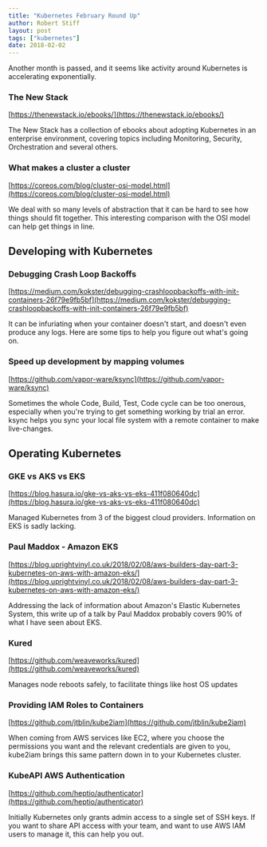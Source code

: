 ```yaml
---
title: "Kubernetes February Round Up"
author: Robert Stiff
layout: post
tags: ["kubernetes"]
date: 2018-02-02
---
```


Another month is passed, and it seems like activity around Kubernetes is accelerating exponentially.

<!--more-->

### The New Stack

[https://thenewstack.io/ebooks/](https://thenewstack.io/ebooks/)

The New Stack has a collection of ebooks about adopting Kubernetes in an enterprise environment, covering topics including Monitoring, Security, Orchestration and several others.

### What makes a cluster a cluster

[https://coreos.com/blog/cluster-osi-model.html](https://coreos.com/blog/cluster-osi-model.html)

We deal with so many levels of abstraction that it can be hard to see how things should fit together. This interesting comparison with the OSI model can help get things in line.

## Developing with Kubernetes

### Debugging Crash Loop Backoffs

[https://medium.com/kokster/debugging-crashloopbackoffs-with-init-containers-26f79e9fb5bf](https://medium.com/kokster/debugging-crashloopbackoffs-with-init-containers-26f79e9fb5bf)

It can be infuriating when your container doesn't start, and doesn't even produce any logs. Here are some tips to help you figure out what's going on.

### Speed up development by mapping volumes

[https://github.com/vapor-ware/ksync](https://github.com/vapor-ware/ksync)

Sometimes the whole Code, Build, Test, Code cycle can be too onerous, especially when you're trying to get something working by trial an error. ksync helps you sync your local file system with a remote container to make live-changes. 

## Operating Kubernetes

### GKE vs AKS vs EKS

[https://blog.hasura.io/gke-vs-aks-vs-eks-411f080640dc](https://blog.hasura.io/gke-vs-aks-vs-eks-411f080640dc)

Managed Kubernetes from 3 of the biggest cloud providers. Information on EKS is sadly lacking.

### Paul Maddox - Amazon EKS

[https://blog.uprightvinyl.co.uk/2018/02/08/aws-builders-day-part-3-kubernetes-on-aws-with-amazon-eks/](https://blog.uprightvinyl.co.uk/2018/02/08/aws-builders-day-part-3-kubernetes-on-aws-with-amazon-eks/)

Addressing the lack of information about Amazon's Elastic Kubernetes System, this write up of a talk by Paul Maddox probably covers 90% of what I have seen about EKS.

### Kured

[https://github.com/weaveworks/kured](https://github.com/weaveworks/kured)

Manages node reboots safely, to facilitate things like host OS updates

### Providing IAM Roles to Containers

[https://github.com/jtblin/kube2iam](https://github.com/jtblin/kube2iam)

When coming from AWS services like EC2, where you choose the permissions you want and the relevant credentials are given to you, kube2iam brings this same pattern down in to your Kubernetes cluster.

### KubeAPI AWS Authentication

[https://github.com/heptio/authenticator](https://github.com/heptio/authenticator)

Initially Kubernetes only grants admin access to a single set of SSH keys. If you want to share API access with your team, and want to use AWS IAM users to manage it, this can help you out.
